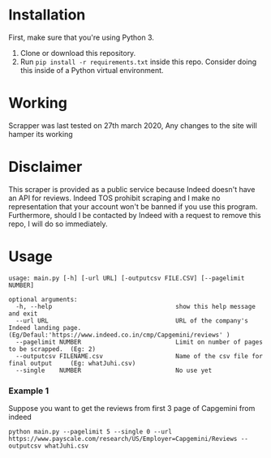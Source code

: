 # Installation
First, make sure that you're using Python 3.

1. Clone or download this repository.
2. Run `pip install -r requirements.txt` inside this repo. Consider doing this inside of a Python virtual environment.

# Working
Scrapper was last tested on 27th march 2020, Any changes to the site will hamper its working

# Disclaimer
This scraper is provided as a public service because Indeed doesn't have an API for reviews. Indeed TOS prohibit scraping and I make no representation that your account won't be banned if you use this program. Furthermore, should I be contacted by Indeed with a request to remove this repo, I will do so immediately.

# Usage
```
usage: main.py [-h] [-url URL] [-outputcsv FILE.CSV] [--pagelimit NUMBER]

optional arguments:
  -h, --help                                  show this help message and exit
  --url URL                                   URL of the company's Indeed landing page. (Eg/Defaul:'https://www.indeed.co.in/cmp/Capgemini/reviews' )
  --pagelimit NUMBER                          Limit on number of pages to be scrapped.  (Eg: 2)
  --outputcsv FILENAME.csv                    Name of the csv file for final output     (Eg: whatJuhi.csv)  
  --single    NUMBER                          No use yet 
```

### Example 1
Suppose you want to get the reviews from first 3 page of Capgemini from indeed

`python main.py --pagelimit 5 --single 0 --url https://www.payscale.com/research/US/Employer=Capgemini/Reviews --outputcsv whatJuhi.csv`
